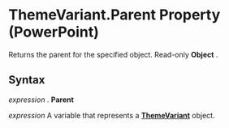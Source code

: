 
# ThemeVariant.Parent Property (PowerPoint)

Returns the parent for the specified object. Read-only  **Object** .


## Syntax

 _expression_ . **Parent**

 _expression_ A variable that represents a **[ThemeVariant](de00374f-05fd-4cae-08f8-ef417cd944b5.md)** object.

